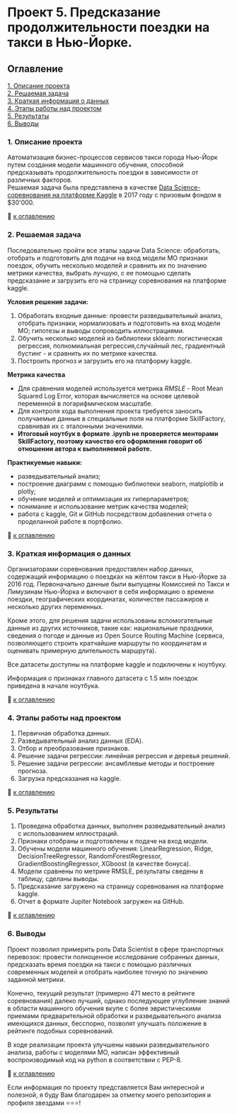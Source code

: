 # Проект 5. Предсказание продолжительности поездки на такси в Нью-Йорке.  

## Оглавление   
[1. Описание проекта](https://github.com/StasBard/SF_DataScience/tree/master/Projects/Project_5#1-%D0%BE%D0%BF%D0%B8%D1%81%D0%B0%D0%BD%D0%B8%D0%B5-%D0%BF%D1%80%D0%BE%D0%B5%D0%BA%D1%82%D0%B0)  
[2. Решаемая задача](https://github.com/StasBard/SF_DataScience/tree/master/Projects/Project_5#2-%D1%80%D0%B5%D1%88%D0%B0%D0%B5%D0%BC%D0%B0%D1%8F-%D0%B7%D0%B0%D0%B4%D0%B0%D1%87%D0%B0)  
[3. Краткая информация о данных](https://github.com/StasBard/SF_DataScience/tree/master/Projects/Project_5#3-%D0%BA%D1%80%D0%B0%D1%82%D0%BA%D0%B0%D1%8F-%D0%B8%D0%BD%D1%84%D0%BE%D1%80%D0%BC%D0%B0%D1%86%D0%B8%D1%8F-%D0%BE-%D0%B4%D0%B0%D0%BD%D0%BD%D1%8B%D1%85)  
[4. Этапы работы над проектом](https://github.com/StasBard/SF_DataScience/tree/master/Projects/Project_5#4-%D1%8D%D1%82%D0%B0%D0%BF%D1%8B-%D1%80%D0%B0%D0%B1%D0%BE%D1%82%D1%8B-%D0%BD%D0%B0%D0%B4-%D0%BF%D1%80%D0%BE%D0%B5%D0%BA%D1%82%D0%BE%D0%BC)  
[5. Результаты](https://github.com/StasBard/SF_DataScience/tree/master/Projects/Project_5#5-%D1%80%D0%B5%D0%B7%D1%83%D0%BB%D1%8C%D1%82%D0%B0%D1%82%D1%8B)    
[6. Выводы](https://github.com/StasBard/SF_DataScience/tree/master/Projects/Project_5#6-%D0%B2%D1%8B%D0%B2%D0%BE%D0%B4%D1%8B) 

### 1. Описание проекта    
Автоматизация бизнес-процессов сервисов такси города Нью-Йорк путем создания модели машинного обучения, способной предсказывать продолжительность поездки в зависимости от различных факторов.  
Решаемая задача была представлена в качестве [Data Science-соревнования на платформе Kaggle](https://www.kaggle.com/competitions/nyc-taxi-trip-duration/overview) в 2017 году с призовым фондом в $30'000.

:bookmark_tabs: [к оглавлению](https://github.com/StasBard/SF_DataScience/tree/master/Projects/Project_5#%D0%BE%D0%B3%D0%BB%D0%B0%D0%B2%D0%BB%D0%B5%D0%BD%D0%B8%D0%B5)


### 2. Решаемая задача    
Последовательно пройти все этапы задачи Data Science: обработать, отобрать и подготовить для подачи на вход модели МО признаки поездок, обучить несколько моделей и сравнить их по значению метрики качества, выбрать лучшую, с ее помощью сделать предсказание и загрузить его на страницу соревнования на платформе kaggle.  

**Условия решения задачи:**  
1. Обработать входные данные: провести разведывательный анализ, отобрать признаки, нормализовать и подготовить на вход модели МО; гипотезы и выводы сопроводить иллюстрациями.  
2. Обучить несколько моделей из библиотеки sklearn: логистическая регрессия, полномиальная регрессия,случайный лес, градиентный бустинг - и сравнить их по метрике качества.  
3. Построить прогноз и загрузить его на платформу kaggle.  

**Метрика качества**     
- Для сравнения моделей используется метрика $RMSLE$ - Root Mean Squared Log Error, которая вычисляется на основе целевой переменной в логарифмическом масштабе.  
- Для контроля хода выполнения проекта требуется заносить получаемые данные в специальные поля на платформе SkillFactory, сравнивая их с эталонными значениями.  
- **Итоговый ноутбук в формате .ipynb не проверяется менторами SkillFactory, поэтому качество его оформления говорит об отношении автора к выполняемой работе.**  

**Практикуемые навыки:**     
- разведывательный анализ;  
- построение диаграмм с помощью библиотеки seaborn, matplotlib и plotly;
- обучение моделей и оптимизация их гиперпараметров;  
- понимание и использование метрик качества моделей; 
- работа с kaggle, Git и GitHub посредством добавления отчета о проделанной работе в портфолио.

:bookmark_tabs: [к оглавлению](https://github.com/StasBard/SF_DataScience/tree/master/Projects/Project_5#%D0%BE%D0%B3%D0%BB%D0%B0%D0%B2%D0%BB%D0%B5%D0%BD%D0%B8%D0%B5)


### 3. Краткая информация о данных  
Организаторами соревнования предоставлен набор данных, содержащий информацию о поездках на жёлтом такси в Нью-Йорке за 2016 год. Первоначально данные были выпущены Комиссией по Такси и Лимузинам Нью-Йорка и включают в себя информацию о времени поездки, географических координатах, количестве пассажиров и несколько других переменных.  

Кроме этого, для решения задачи использованы вспомогательные данные из других источников, такие как: национальные праздники, сведения о погоде и данные из Open Source Routing Machine (сервиса, позволяющего строить кратчайшие маршруты по координатам и оценивать примерную длительность маршрута).  

Все датасеты доступны на платформе kaggle и подключены к ноутбуку.  

Информация о признаках главного датасета с 1.5 млн поездок приведена в начале ноутбука.  
  
:bookmark_tabs: [к оглавлению](https://github.com/StasBard/SF_DataScience/tree/master/Projects/Project_5#%D0%BE%D0%B3%D0%BB%D0%B0%D0%B2%D0%BB%D0%B5%D0%BD%D0%B8%D0%B5)


### 4. Этапы работы над проектом  
1. Первичная обработка данных.  
2. Разведывательный анализ данных (EDA).  
3. Отбор и преобразование признаков.  
4. Решение задачи регрессии: линейная регрессия и деревья решений.  
5. Решение задачи регрессии: ансамблевые методы и построение прогноза.  
6. Загрузка предсказания на kaggle.  

:bookmark_tabs: [к оглавлению](https://github.com/StasBard/SF_DataScience/tree/master/Projects/Project_5#%D0%BE%D0%B3%D0%BB%D0%B0%D0%B2%D0%BB%D0%B5%D0%BD%D0%B8%D0%B5)


### 5. Результаты  
1. Проведена обработка данных, выполнен разведывательный анализ с использованием иллюстраций.  
2. Признаки отобраны и подготовлены к подаче на вход модели.  
3. Обучены модели машинного обучения: LinearRegression, Ridge, DecisionTreeRegressor, RandomForestRegressor, GradientBoostingRegressor, XGboost (в качестве бонуса).  
4. Модели сравнены по метрике RMSLE, результаты сведены в таблицу, сделаны выводы.  
5. Предсказание загружено на страницу соревнования на платформе kaggle.  
6. Отчет в формате Jupiter Notebook загружен на GitHub.  

:bookmark_tabs: [к оглавлению](https://github.com/StasBard/SF_DataScience/tree/master/Projects/Project_5#%D0%BE%D0%B3%D0%BB%D0%B0%D0%B2%D0%BB%D0%B5%D0%BD%D0%B8%D0%B5)


### 6. Выводы  
Проект позволил примерить роль Data Scientist в сфере транспортных перевозок: провести полноценное исследование собранных данных, предсказать время поездки на такси с помощью различных современных моделей и отобрать наиболее точную по значению заданной метрики.  

Конечно, текущий результат (примерно 471 место в рейтинге соревнования) далеко лучший, однако последующее углубление знаний в области машинного обучения вкупе с более эвристическими приемами предварительной обработки и разведывательного анализа имеющихся данных, бесспорно, позволят улучшать положение в рейтинге подобных соревнований.  

В ходе реализации проекта улучшены навыки разведывательного анализа, работы с моделями МО, написан эффективный воспроизводимый код на python в соответствии с PEP-8.

:bookmark_tabs: [к оглавлению](https://github.com/StasBard/SF_DataScience/tree/master/Projects/Project_5#%D0%BE%D0%B3%D0%BB%D0%B0%D0%B2%D0%BB%D0%B5%D0%BD%D0%B8%D0%B5)


Если информация по проекту представляется Вам интересной и полезной, я буду Вам благодарен за отметку моего репозитория и профиля звездами ⭐️⭐️⭐️!